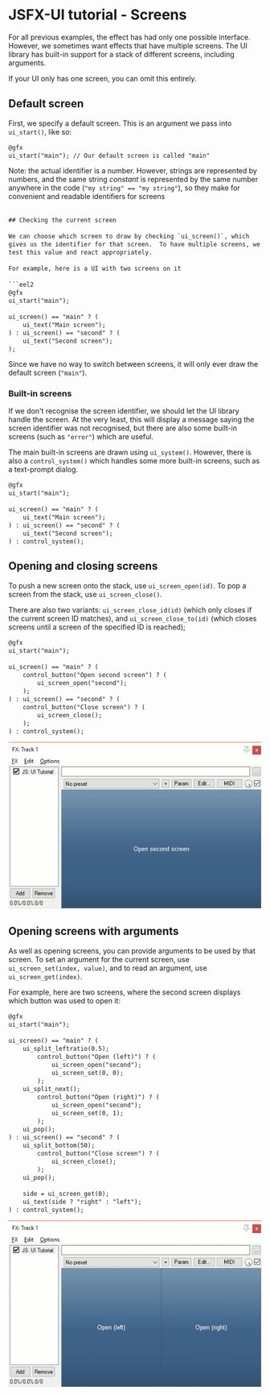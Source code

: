 # JSFX-UI tutorial - Screens

For all previous examples, the effect has had only one possible interface.  However, we sometimes want effects that have multiple screens.  The UI library has built-in support for a stack of different screens, including arguments.

If your UI only has one screen, you can omit this entirely.

## Default screen

First, we specify a default screen.  This is an argument we pass into `ui_start()`, like so:

```eel2
@gfx
ui_start("main"); // Our default screen is called "main"
```

Note: the actual identifier is a number.  However, strings are represented by numbers, and the same string *constant* is represented by the same number anywhere in the code (`"my string" == "my string"`), so they make for convenient and readable identifiers for screens
```

## Checking the current screen

We can choose which screen to draw by checking `ui_screen()`, which gives us the identifier for that screen.  To have multiple screens, we test this value and react appropriately.

For example, here is a UI with two screens on it

```eel2
@gfx
ui_start("main");

ui_screen() == "main" ? (
	ui_text("Main screen");
) : ui_screen() == "second" ? (
	ui_text("Second screen");
);
```

Since we have no way to switch between screens, it will only ever draw the default screen (`"main"`).

### Built-in screens

If we don't recognise the screen identifier, we should let the UI library handle the screen.  At the very least, this will display a message saying the screen identifier was not recognised, but there are also some built-in screens (such as `"error"`) which are useful.

The main built-in screens are drawn using `ui_system()`.  However, there is also a `control_system()` which handles some more built-in screens, such as a text-prompt dialog.

```eel2
@gfx
ui_start("main");

ui_screen() == "main" ? (
	ui_text("Main screen");
) : ui_screen() == "second" ? (
	ui_text("Second screen");
) : control_system();
```

## Opening and closing screens

To push a new screen onto the stack, use `ui_screen_open(id)`.  To pop a screen from the stack, use `ui_screen_close()`.

There are also two variants: `ui_screen_close_id(id)` (which only closes if the current screen ID matches), and `ui_screen_close_to(id)` (which closes screens until a screen of the specified ID is reached);

```eel2
@gfx
ui_start("main");

ui_screen() == "main" ? (
	control_button("Open second screen") ? (
		ui_screen_open("second");
	);
) : ui_screen() == "second" ? (
	control_button("Close screen") ? (
		ui_screen_close();
	);
) : control_system();
```

![screenshot](images/4-1.gif)

## Opening screens with arguments

As well as opening screens, you can provide arguments to be used by that screen.  To set an argument for the current screen, use `ui_screen_set(index, value)`, and to read an argument, use `ui_screen_get(index)`.

For example, here are two screens, where the second screen displays which button was used to open it:

```eel2
@gfx
ui_start("main");

ui_screen() == "main" ? (
	ui_split_leftratio(0.5);
		control_button("Open (left)") ? (
			ui_screen_open("second");
			ui_screen_set(0, 0);
		);
	ui_split_next();
		control_button("Open (right)") ? (
			ui_screen_open("second");
			ui_screen_set(0, 1);
		);
	ui_pop();
) : ui_screen() == "second" ? (
	ui_split_bottom(50);
		control_button("Close screen") ? (
			ui_screen_close();
		);
	ui_pop();
	
	side = ui_screen_get(0);
	ui_text(side ? "right" : "left");
) : control_system();
```

![screenshot](images/4-2.gif)